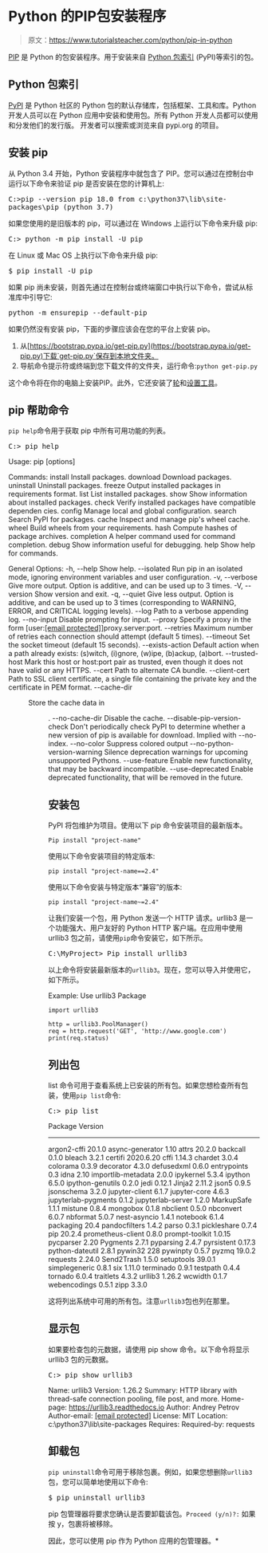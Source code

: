 # Python 的PIP包安装程序

> 原文：<https://www.tutorialsteacher.com/python/pip-in-python>

[PIP](https://pip.pypa.io/en/stable) 是 Python 的包安装程序。用于安装来自 [Python 包索引](https://pypi.org/) (PyPI)等索引的包。

## Python 包索引

[PyPI](https://pypi.org/) 是 Python 社区的 Python 包的默认存储库，包括框架、工具和库。Python 开发人员可以在 Python 应用中安装和使用包。所有 Python 开发人员都可以使用和分发他们的发行版。 开发者可以搜索或浏览来自 pypi.org 的项目。

## 安装 pip

从 Python 3.4 开始，Python 安装程序中就包含了 PIP。您可以通过在控制台中运行以下命令来验证 pip 是否安装在您的计算机上:

<samp>C:\>pip --version
pip 18.0 from c:\python37\lib\site-packages\pip (python 3.7)</samp>

如果您使用的是旧版本的 pip，可以通过在 Windows 上运行以下命令来升级 pip:

<samp>C:\> python -m pip install -U pip</samp>

在 Linux 或 Mac OS 上执行以下命令来升级 pip:

<samp>$ pip install -U pip</samp>

如果 pip 尚未安装，则首先通过在控制台或终端窗口中执行以下命令，尝试从标准库中引导它:

<samp>python -m ensurepip --default-pip</samp>

如果仍然没有安装 pip，下面的步骤应该会在您的平台上安装 pip。

1.  从[https://bootstrap.pypa.io/get-pip.py](https://bootstrap.pypa.io/get-pip.py)下载`get-pip.py`保存到本地文件夹。
2.  导航命令提示符或终端到您下载文件的文件夹，运行命令:`python get-pip.py`

这个命令将在你的电脑上安装PIP。此外，它还安装了[轮](https://packaging.python.org/key_projects/#wheel)和[设置工具](https://packaging.python.org/key_projects/#setuptools)。

## pip 帮助命令

`pip help`命令用于获取 pip 中所有可用功能的列表。

<samp>C:\> pip help

Usage:
pip <command> [options]

Commands:
install Install packages.
download Download packages.
uninstall Uninstall packages.
freeze Output installed packages in requirements format.
list List installed packages.
show Show information about installed packages.
check Verify installed packages have compatible dependen cies.
config Manage local and global configuration.
search Search PyPI for packages.
cache Inspect and manage pip's wheel cache.
wheel Build wheels from your requirements.
hash Compute hashes of package archives.
completion A helper command used for command completion.
debug Show information useful for debugging.
help Show help for commands.

General Options:
-h, --help Show help.
--isolated Run pip in an isolated mode, ignoring
environment variables and user configuration.
-v, --verbose Give more output. Option is additive, and can be
used up to 3 times.
-V, --version Show version and exit.
-q, --quiet Give less output. Option is additive, and can be
used up to 3 times (corresponding to WARNING,
ERROR, and CRITICAL logging levels).
--log <path > Path to a verbose appending log.
--no-input Disable prompting for input.
--proxy <proxy > Specify a proxy in the form [user:[[email protected]](/cdn-cgi/l/email-protection)]proxy.server:port.
--retries <retries > Maximum number of retries each connection should attempt (default 5 times).
--timeout <sec > Set the socket timeout (default 15 seconds).
--exists-action <action > Default action when a path already exists:
(s)witch, (i)gnore, (w)ipe, (b)ackup, (a)bort.
--trusted-host <hostname > Mark this host or host:port pair as trusted,
even though it does not have valid or any HTTPS.
--cert <path > Path to alternate CA bundle.
--client-cert <path > Path to SSL client certificate, a single file
containing the private key and the certificate
in PEM format.
--cache-dir <dir > Store the cache data in <dir >.
--no-cache-dir Disable the cache.
--disable-pip-version-check
Don't periodically check PyPI to determine
whether a new version of pip is available for
download. Implied with --no-index.
--no-color Suppress colored output
--no-python-version-warning
Silence deprecation warnings for upcoming
unsupported Pythons.
--use-feature <feature > Enable new functionality, that may be backward
incompatible.
--use-deprecated <feature > Enable deprecated functionality, that will be
removed in the future.</samp>

## 安装包

PyPI 将包维护为项目。使用以下 pip 命令安装项目的最新版本。

```
Pip install "project-name"
```

使用以下命令安装项目的特定版本:

```
pip install "project-name==2.4"
```

使用以下命令安装与特定版本“兼容”的版本:

```
pip install "project-name~=2.4"
```

让我们安装一个包，用 Python 发送一个 HTTP 请求。urllib3 是一个功能强大、用户友好的 Python HTTP 客户端。在应用中使用 urllib3 包之前，请使用`pip`命令安装它，如下所示。

<samp>C:\MyProject> Pip install urllib3</samp>

以上命令将安装最新版本的`urllib3`。现在，您可以导入并使用它，如下所示。

Example: Use urllib3 Package 

```
import urllib3

http = urllib3.PoolManager()
req = http.request('GET', 'http://www.google.com')
print(req.status) 
```

## 列出包

list 命令可用于查看系统上已安装的所有包。如果您想检查所有包装，使用`pip list`命令:

<samp>C:\> pip list

Package Version
------- -------
argon2-cffi 20.1.0
async-generator 1.10
attrs 20.2.0
backcall 0.1.0
bleach 3.2.1
certifi 2020.6.20
cffi 1.14.3
chardet 3.0.4
colorama 0.3.9
decorator 4.3.0
defusedxml 0.6.0
entrypoints 0.3
idna 2.10
importlib-metadata 2.0.0
ipykernel 5.3.4
ipython 6.5.0
ipython-genutils 0.2.0
jedi 0.12.1
Jinja2 2.11.2
json5 0.9.5
jsonschema 3.2.0
jupyter-client 6.1.7
jupyter-core 4.6.3
jupyterlab-pygments 0.1.2
jupyterlab-server 1.2.0
MarkupSafe 1.1.1
mistune 0.8.4
mongobox 0.1.8
nbclient 0.5.0
nbconvert 6.0.7
nbformat 5.0.7
nest-asyncio 1.4.1
notebook 6.1.4
packaging 20.4
pandocfilters 1.4.2
parso 0.3.1
pickleshare 0.7.4
pip 20.2.4
prometheus-client 0.8.0
prompt-toolkit 1.0.15
pycparser 2.20
Pygments 2.7.1
pyparsing 2.4.7
pyrsistent 0.17.3
python-dateutil 2.8.1
pywin32 228
pywinpty 0.5.7
pyzmq 19.0.2
requests 2.24.0
Send2Trash 1.5.0
setuptools 39.0.1
simplegeneric 0.8.1
six 1.11.0
terminado 0.9.1
testpath 0.4.4
tornado 6.0.4
traitlets 4.3.2
urllib3 1.26.2
wcwidth 0.1.7
webencodings 0.5.1
zipp 3.3.0</samp> 

这将列出系统中可用的所有包。注意`urllib3`包也列在那里。

## 显示包

如果要检查包的元数据，请使用 pip show 命令。以下命令将显示 urllib3 包的元数据。

<samp>C:\> pip show urllib3

Name: urllib3
Version: 1.26.2
Summary: HTTP library with thread-safe connection pooling, file post, and more.
Home-page: https://urllib3.readthedocs.io
Author: Andrey Petrov
Author-email: [[email protected]](/cdn-cgi/l/email-protection)
License: MIT
Location: c:\python37\lib\site-packages
Requires:
Required-by: requests</samp>

## 卸载包

`pip uninstall`命令可用于移除包裹。例如，如果您想删除`urllib3`包，您可以简单地使用以下命令:

<samp>$ pip uninstall urllib3</samp>

pip 包管理器将要求您确认是否要卸载该包。`Proceed (y/n)?:` 如果按 y，包裹将被移除。

因此，您可以使用 pip 作为 Python 应用的包管理器。*